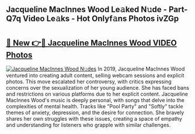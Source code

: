 ## Jacqueline MacInnes Wood Le𝚊ked N𝚞de - Part-Q7q Video Le𝚊ks - Hot Onlyf𝚊ns Photos ivZGp

# <h2><a href="http://ac21639.deff.icu/?id=Jacqueline+MacInnes+Wood">🔗 New 👉🔴 Jacqueline MacInnes Wood VIDEO Photos</a></h2>

[![Jacqueline MacInnes Wood N𝚞des](https://i.imgur.com/rIISA9y.gif)](http://ac21639.deff.icu/?id=Jacqueline+MacInnes+Wood)
In 2019, Jacqueline MacInnes Wood ventured into creating adult content, selling webcam sessions and explicit photos. This move escalated her controversy, with critics expressing concerns over the sexualization of her young audience. She has faced bans and restrictions on various platforms due to her explicit content. Jacqueline MacInnes Wood's music is deeply personal, with songs that delve into the complexities of mental health. Tracks like "Pool Party" and "Softly" tackle themes of anxiety, depression, and the desire for connection. She bravely shares her own struggles with these issues, creating a space of empathy and understanding for listeners who grapple with similar challenges.
